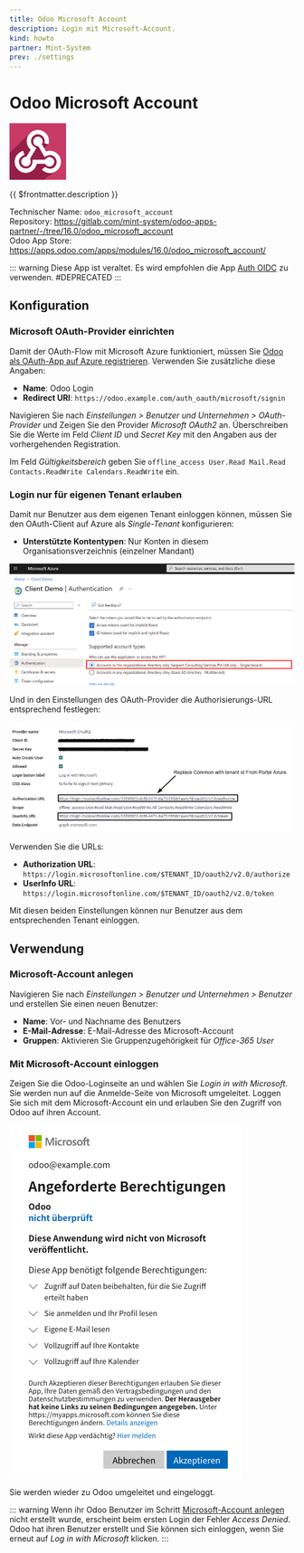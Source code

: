 ```yaml
---
title: Odoo Microsoft Account
description: Login mit Microsoft-Account.
kind: howto
partner: Mint-System
prev: ./settings
---
```


# Odoo Microsoft Account

![](attachments/icons_odoo_microsoft_account.png)

{{ $frontmatter.description }}

Technischer Name: `odoo_microsoft_account`\
Repository: <https://gitlab.com/mint-system/odoo-apps-partner/-/tree/16.0/odoo_microsoft_account>\
Odoo App Store: <https://apps.odoo.com/apps/modules/16.0/odoo_microsoft_account/>

::: warning
Diese App ist veraltet. Es wird empfohlen die App [Auth OIDC](Auth%20OIDC.md) zu verwenden.
#DEPRECATED
:::

## Konfiguration

### Microsoft OAuth-Provider einrichten

Damit der OAuth-Flow mit Microsoft Azure funktioniert, müssen Sie [Odoo als OAuth-App auf Azure registrieren](Settings%20OAuth.md#Odoo%20als%20OAuth-App%20auf%20Azure%20registrieren). Verwenden Sie zusätzliche diese Angaben:

- **Name**: Odoo Login
- **Redirect URI**: `https://odoo.example.com/auth_oauth/microsoft/signin`

Navigieren Sie nach _Einstellungen > Benutzer und Unternehmen > OAuth-Provider_ und Zeigen Sie den Provider _Microsoft OAuth2_ an. Überschreiben Sie die Werte im Feld _Client ID_ und _Secret Key_ mit den Angaben aus der vorhergehenden Registration.

Im Feld _Gültigkeitsbereich_ geben Sie `offline_access User.Read Mail.Read Contacts.ReadWrite Calendars.ReadWrite` ein.

### Login nur für eigenen Tenant erlauben

Damit nur Benutzer aus dem eigenen Tenant einloggen können, müssen Sie den OAuth-Client auf Azure als _Single-Tenant_ konfigurieren:

- **Unterstützte Kontentypen**: Nur Konten in diesem Organisationsverzeichnis (einzelner Mandant)

![](attachments/Odoo%20Microsoft%20Account%20Single%20Tenant.png)

Und in den Einstellungen des OAuth-Provider die Authorisierungs-URL entsprechend festlegen:

![](attachments/Odoo%20Microsoft%20Account%20URL.png)

Verwenden Sie die URLs:

- **Authorization URL**: `https://login.microsoftonline.com/$TENANT_ID/oauth2/v2.0/authorize`
- **UserInfo URL**: `https://login.microsoftonline.com/$TENANT_ID/oauth2/v2.0/token`

Mit diesen beiden Einstellungen können nur Benutzer aus dem entsprechenden Tenant einloggen.

## Verwendung

### Microsoft-Account anlegen

Navigieren Sie nach _Einstellungen > Benutzer und Unternehmen > Benutzer_ und erstellen Sie einen neuen Benutzer:

- **Name**: Vor- und Nachname des Benutzers
- **E-Mail-Adresse**: E-Mail-Adresse des Microsoft-Account
- **Gruppen**: Aktivieren Sie Gruppenzugehörigkeit für _Office-365 User_

### Mit Microsoft-Account einloggen

Zeigen Sie die Odoo-Loginseite an und wählen Sie _Login in with Microsoft_. Sie werden nun auf die Anmelde-Seite von Microsoft umgeleitet. Loggen Sie sich mit dem Microsoft-Account ein und erlauben Sie den Zugriff von Odoo auf ihren Account.

![](attachments/Odoo%20Microsoft%20Account%20Permissions.png)

Sie werden wieder zu Odoo umgeleitet und eingeloggt.

::: warning
Wenn ihr Odoo Benutzer im Schritt [Microsoft-Account anlegen](#Microsoft-Account%20anlegen) nicht erstellt wurde, erscheint beim ersten Login der Fehler _Access Denied_. Odoo hat ihren Benutzer erstellt und Sie können sich einloggen, wenn Sie erneut auf _Log in with Microsoft_ klicken.
:::
